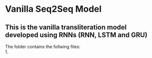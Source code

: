 # Vanilla Seq2Seq Model
## This is the vanilla transliteration model developed using RNNs (RNN, LSTM and GRU)
The folder contains the follwing files:  
1. 
